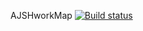 AJSHworkMap [![Build status](https://ci.appveyor.com/api/projects/status/hcq8h1qqj2lu9ivw?svg=true)](https://ci.appveyor.com/project/Suhogruzz/ajshworkmap)